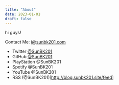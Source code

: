 ```yaml
---
title: "About"
date: 2023-01-01
draft: false
---
```


hi guys! 

Contact Me: i@sunbk201.com

- Twitter [@SunBK201](https://twitter.com/SunBK201)
- GitHub [@SunBK201](https://github.com/SunBK201)
- PlayStation @SunBK201
- Spotify @SunBK201
- YouTube @SunBK201
- RSS (@SunBK201)[http://blog.sunbk201.site/feed]